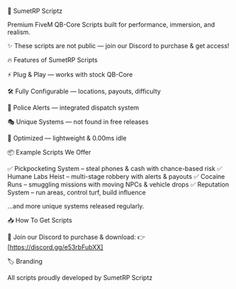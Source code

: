 🚀 SumetRP Scriptz

Premium FiveM QB-Core Scripts built for performance, immersion, and realism.

✨ These scripts are not public — join our Discord to purchase & get access!

🔥 Features of SumetRP Scripts

⚡ Plug & Play — works with stock QB-Core

🛠️ Fully Configurable — locations, payouts, difficulty

🚓 Police Alerts — integrated dispatch system

🎭 Unique Systems — not found in free releases

💎 Optimized — lightweight & 0.00ms idle

📦 Example Scripts We Offer

✅ Pickpocketing System – steal phones & cash with chance-based risk
✅ Humane Labs Heist – multi-stage robbery with alerts & payouts
✅ Cocaine Runs – smuggling missions with moving NPCs & vehicle drops
✅ Reputation System – run areas, control turf, build influence

…and more unique systems released regularly.

📥 How To Get Scripts

🔗 Join our Discord to purchase & download:
👉[https://discord.gg/e53rbFubXX]

🏷️ Branding

All scripts proudly developed by SumetRP Scriptz
